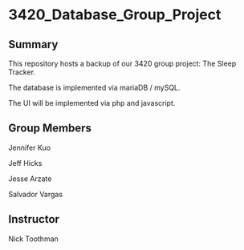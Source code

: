 # 3420_Database_Group_Project

## Summary

This repository hosts a backup of our 3420 group project: The Sleep Tracker.

The database is implemented via mariaDB / mySQL. 

The UI will be implemented via php and javascript.


## Group Members

Jennifer Kuo

Jeff Hicks

Jesse Arzate

Salvador Vargas


## Instructor

Nick Toothman
